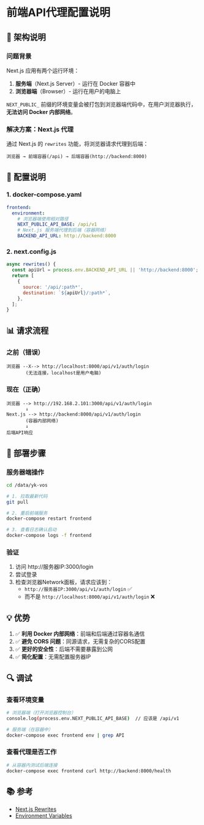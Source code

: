 # 前端API代理配置说明

## 🎯 架构说明

### 问题背景

Next.js 应用有两个运行环境：
1. **服务端**（Next.js Server）- 运行在 Docker 容器中
2. **浏览器端**（Browser）- 运行在用户的电脑上

`NEXT_PUBLIC_` 前缀的环境变量会被打包到浏览器端代码中，在用户浏览器执行，**无法访问 Docker 内部网络**。

### 解决方案：Next.js 代理

通过 Next.js 的 `rewrites` 功能，将浏览器请求代理到后端：

```
浏览器 → 前端容器(/api) → 后端容器(http://backend:8000)
```

## 🔧 配置说明

### 1. docker-compose.yaml

```yaml
frontend:
  environment:
    # 浏览器端使用相对路径
    NEXT_PUBLIC_API_BASE: /api/v1
    # Next.js 服务端代理到后端（容器网络）
    BACKEND_API_URL: http://backend:8000
```

### 2. next.config.js

```javascript
async rewrites() {
  const apiUrl = process.env.BACKEND_API_URL || 'http://backend:8000';
  return [
    {
      source: '/api/:path*',
      destination: `${apiUrl}/:path*`,
    },
  ];
}
```

## 📊 请求流程

### 之前（错误）
```
浏览器 --X--> http://localhost:8000/api/v1/auth/login
       (无法连接，localhost是用户电脑)
```

### 现在（正确）
```
浏览器 --> http://192.168.2.101:3000/api/v1/auth/login
       ↓
Next.js --> http://backend:8000/api/v1/auth/login
       (容器内部网络)
       ↓
后端API响应
```

## 🚀 部署步骤

### 服务器端操作

```bash
cd /data/yk-vos

# 1. 拉取最新代码
git pull

# 2. 重启前端服务
docker-compose restart frontend

# 3. 查看日志确认启动
docker-compose logs -f frontend
```

### 验证

1. 访问 http://服务器IP:3000/login
2. 尝试登录
3. 检查浏览器Network面板，请求应该到：
   - `http://服务器IP:3000/api/v1/auth/login` ✅
   - 而不是 `http://localhost:8000/api/v1/auth/login` ❌

## 💡 优势

1. ✅ **利用 Docker 内部网络**：前端和后端通过容器名通信
2. ✅ **避免 CORS 问题**：同源请求，无需复杂的CORS配置
3. ✅ **更好的安全性**：后端不需要暴露到公网
4. ✅ **简化配置**：无需配置服务器IP

## 🔍 调试

### 查看环境变量

```bash
# 浏览器端（打开浏览器控制台）
console.log(process.env.NEXT_PUBLIC_API_BASE)  // 应该是 /api/v1

# 服务端（在容器中）
docker-compose exec frontend env | grep API
```

### 查看代理是否工作

```bash
# 从容器内测试后端连接
docker-compose exec frontend curl http://backend:8000/health
```

## 📚 参考

- [Next.js Rewrites](https://nextjs.org/docs/api-reference/next.config.js/rewrites)
- [Environment Variables](https://nextjs.org/docs/basic-features/environment-variables)

